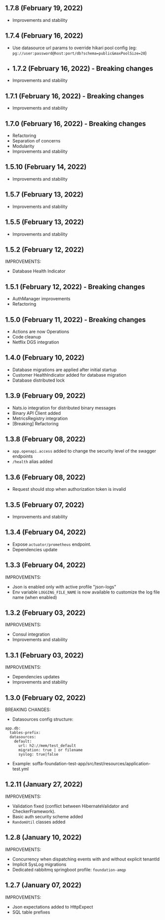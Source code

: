 ## 1.7.8 (February 19, 2022) 

* Improvements and stability

## 1.7.4 (February 16, 2022) 

* Use datasource url params to override hikari pool config (eg: `pg://user:password@host:port/db?schema=public&maxPoolSize=20`)

* ## 1.7.2 (February 16, 2022) - Breaking changes

* Improvements and stability

## 1.7.1 (February 16, 2022) - Breaking changes

* Improvements and stability

## 1.7.0 (February 16, 2022) - Breaking changes 

* Refactoring
* Separation of concerns
* Modularity
* Improvements and stability

## 1.5.10 (February 14, 2022)

* Improvements and stability

## 1.5.7 (February 13, 2022)

* Improvements and stability

## 1.5.5 (February 13, 2022)

* Improvements and stability
 
## 1.5.2 (February 12, 2022)

IMPROVEMENTS:

* Database Health Indicator

## 1.5.1 (February 12, 2022) - Breaking changes

* AuthManager improvements
* Refactoring
 
## 1.5.0 (February 11, 2022) - Breaking changes

* Actions are now Operations
* Code cleanup
* Netflix DGS integration 

## 1.4.0 (February 10, 2022)

* Database migrations are applied after initial startup
* Customer HealthIndicator added for database migration
* Database distributed lock 

## 1.3.9 (February 09, 2022)

* Nats.io integration for distributed binary messages
* Binary API Client added
* MetricsRegistry integration
* [Breaking] Refactoring

## 1.3.8 (February 08, 2022)

* `app.openapi.access` added to change the security level of the swagger endpoints
* `/health` alias added 

## 1.3.6 (February 08, 2022)

* Request should stop when authorization token is invalid
 
## 1.3.5 (February 07, 2022)

* Improvements and stability
 
## 1.3.4 (February 04, 2022)

* Expose `actuator/prometheus` endpoint.
* Dependencies update

## 1.3.3 (February 04, 2022)

IMPROVEMENTS:

* Json is enabled only with active profile "json-logs"
* Env variable `LOGGING_FILE_NAME` is now available to customize the log file name (when enabled)

 ## 1.3.2 (February 03, 2022)

IMPROVEMENTS:

* Consul integration
* Improvements and stability
 
## 1.3.1 (February 03, 2022)

IMPROVEMENTS:

* Dependencies updates
* Improvements and stability

## 1.3.0 (February 02, 2022)

BREAKING CHANGES:

* Datasources config structure:
```
app.db:
  tables-prefix: 
  datasources:
    default:
      url: h2://mem/test_default
      migration: true | or filename
      syslog: true|false
```
* Example: soffa-foundation-test-app/src/test/resources/application-test.yml

## 1.2.11 (January 27, 2022)

IMPROVEMENTS:

* Validation fixed (conflict between HibernateValidator and CheckerFramework).
* Basic auth security scheme added
* `RandomUtil` classes added

## 1.2.8 (January 10, 2022)

IMPROVEMENTS:

* Concurrency when dispatching events with and without explicit tenantId
* Implicit SysLog migrations
* Dedicated rabbitmq springboot profile: `foundation-amqp`

## 1.2.7 (January 07, 2022)

IMPROVEMENTS:

* Json expectations added to HttpExpect
* SQL table prefixes
